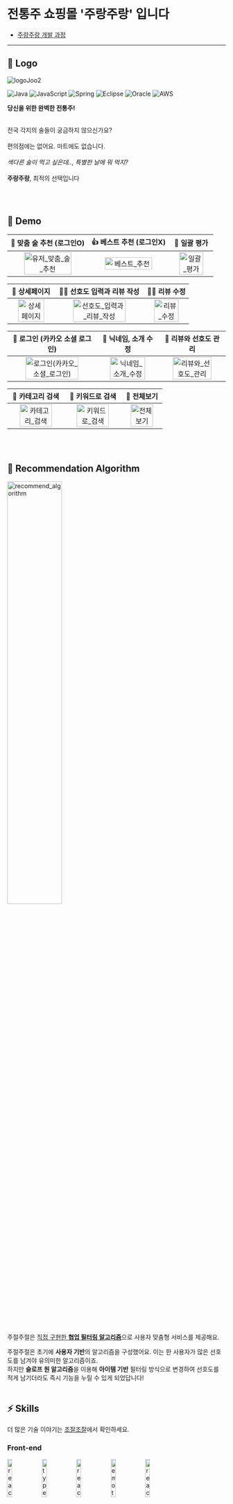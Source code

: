 

# 전통주 쇼핑몰 '주랑주랑' 입니다

- [주랑주랑 개발 과정](https://github.com/blackhabin/Shopping-Mall/wiki)

---

## 🍻 Logo

![logoJoo2](https://github.com/blackhabin/Shopping-Mall/assets/126144148/67430ae5-2fc7-4eca-949f-b63a809fca00)



<p align="center">

   ![Java](https://img.shields.io/badge/java-%23ED8B00.svg?style=for-the-badge&logo=openjdk&logoColor=white)
   ![JavaScript](https://img.shields.io/badge/javascript-%23323330.svg?style=for-the-badge&logo=javascript&logoColor=%23F7DF1E)
   ![Spring](https://img.shields.io/badge/spring-%236DB33F.svg?style=for-the-badge&logo=spring&logoColor=white)
   ![Eclipse](https://img.shields.io/badge/Eclipse-FE7A16.svg?style=for-the-badge&logo=Eclipse&logoColor=white)
   ![Oracle](https://img.shields.io/badge/Oracle-F80000?style=for-the-badge&logo=oracle&logoColor=white)
   ![AWS](https://img.shields.io/badge/AWS-%23FF9900.svg?style=for-the-badge&logo=amazon-aws&logoColor=white)

</p>

**당신을 위한 완벽한 전통주!** </br></br> 

 전국 각지의 술들이 궁금하지 않으신가요? </br></br> 편의점에는 없어요. 마트에도 없습니다. </br></br> *색다른 술이 먹고 싶은데..*, *특별한 날에 뭐 먹지?* 
</br></br>
**주랑주랑**, 최적의 선택입니다

</br>
</br>

## 🚀 Demo

|                   💖 맞춤 술 추천 (로그인O)                   |                   👍 베스트 추천 (로그인X)                    |                         🌟 일괄 평가                          |
| :----------------------------------------------------------: | :----------------------------------------------------------: | :----------------------------------------------------------: |
| <img src="https://user-images.githubusercontent.com/126144148/254486162-e0bf4907-8c05-4dc6-907e-84efa80542f3.JPG" alt="유저_맞춤_술_추천" width=80%> | <img src="https://user-images.githubusercontent.com/52682603/138669772-e0481753-3948-45a9-a3d5-b82c12f68cb7.gif" alt="베스트_추천" width=80%> | <img src="https://user-images.githubusercontent.com/52682603/138669812-56e1b460-0950-4915-8cc0-a695057a822c.gif" alt="일괄_평가" width=80%> |

|                         🧐 상세페이지                         |                  👩‍💻 선호도 입력과 리뷰 작성                  |                         🧑‍💻 리뷰 수정                         |
| :----------------------------------------------------------: | :----------------------------------------------------------: | :----------------------------------------------------------: |
| <img src="https://user-images.githubusercontent.com/52682603/138669805-3d7ee13b-cb69-4442-98a3-d51315b729bb.gif" alt="상세페이지" width=80%> | <img src="https://user-images.githubusercontent.com/52682603/138669781-bcabc95b-27e5-4769-8127-4c698f3eed84.gif" alt="선호도_입력과_리뷰_작성" width=80%> | <img src="https://user-images.githubusercontent.com/52682603/138669782-1ccdd80b-53f5-4d7b-b51f-68295086837d.gif" alt="리뷰_수정" width=80%> |

|                👯 로그인 (카카오 소셜 로그인)                 |                     💁 닉네임, 소개 수정                      |                     💆 리뷰와 선호도 관리                     |
| :----------------------------------------------------------: | :----------------------------------------------------------: | :----------------------------------------------------------: |
| <img src="https://user-images.githubusercontent.com/52682603/138669780-9e4cfe84-8a80-409d-8055-a73f9d562b21.gif" alt="로그인(카카오_소셜_로그인)" width=80%> | <img src="https://user-images.githubusercontent.com/52682603/138669758-bb5c2c92-d92e-4a08-bb73-48bc3baac7e8.gif" alt="닉네임_소개_수정" width=80%> | <img src="https://user-images.githubusercontent.com/52682603/138669786-4b29f0db-569a-4fa3-ba15-7c7a656fb3c8.gif" alt="리뷰와_선호도_관리" width=80%> |

|                       🍓 카테고리 검색                        |                       🔎 키워드로 검색                        |                          🥂 전체보기                          |
| :----------------------------------------------------------: | :----------------------------------------------------------: | :----------------------------------------------------------: |
| <img src="https://user-images.githubusercontent.com/52682603/138670451-5b91951d-3045-45a1-a51f-51502f489a67.gif" alt="카테고리_검색" width=80%> | <img src="https://user-images.githubusercontent.com/52682603/138669733-61b71780-15f0-4328-8fbe-57e8f9e088cf.gif" alt="키워드로_검색" width=80%> | <img src="https://user-images.githubusercontent.com/52682603/138669815-6821b6d2-e26c-487d-aae9-72f9aaf8bfff.gif" alt="전체보기" width=80%> |
</br>
</br>

## 👑 Recommendation Algorithm

<p algin="center">
	<img src="https://user-images.githubusercontent.com/52682603/138669346-4e85a80c-9615-40c2-9eff-8173a0d2cf25.png" alt="recommend_algorithm" width=50%>  
</p>

주절주절은 [직접 구현한 **협업 필터링 알고리즘**](https://jujeol-jujeol.github.io/2021/10/24/%EC%95%84%EC%9D%B4%ED%85%9C_%EA%B8%B0%EB%B0%98_%EC%B6%94%EC%B2%9C_Slope_One/)으로 사용자 맞춤형 서비스를 제공해요. 

주절주절은 초기에 **사용자 기반**의 알고리즘을 구성했어요. 이는 한 사용자가 많은 선호도를 남겨야 유의미한 알고리즘이죠.</br>
하지만 **슬로프 원 알고리즘**을 이용해 **아이템 기반** 필터링 방식으로 변경하여 선호도를 적게 남기더라도 즉시 기능을 누릴 수 있게 되었답니다!
</br>
</br>

## ⚡️ Skills

더 많은 기술 이야기는 [조잘조잘](https://jujeol-jujeol.github.io/)에서 확인하세요.

### Front-end

<p>
  <img src="https://user-images.githubusercontent.com/52682603/138834243-fb74d81e-e90d-4c6a-8793-05df588f59ab.png" alt="react" width=15%>
  <img src="https://user-images.githubusercontent.com/52682603/138834262-a7af2293-e398-416d-8dd3-ff5fab8cb80d.png" alt="type_script" width=15%>
  <img src="https://user-images.githubusercontent.com/52682603/138835731-e0e727ad-0bd1-44ca-a3b3-98c4d1b89c20.png" alt="react_query" width=15%>
  <img src="https://user-images.githubusercontent.com/52682603/138834258-c4b4a706-3a7e-40c8-8a08-c0ac4815d7e0.png" alt="emotion" width=15%>
  <img src="https://user-images.githubusercontent.com/52682603/138834282-b22f1f99-5470-4bc4-9b5b-4b7ed1325643.png" alt="react_testing_library" width=15%>
</p>

- **React** 로 사용자와의 상호작용이 많은 웹 페이지를 효율적으로 구현하고 관리했어요.
- **Typescript** 를 사용해 빌드 시에 오류를 미리 찾아, 코드 안정성을 높였어요. 또한 동료와의 커뮤니케이션이 원활해졌어요.
- **React Query** 를 비동기 관련 로직과 상태를 관리했어요. API 응답 데이터를 캐싱함으로써 서버 통신 비용을 줄였어요.
- **Emotion** 으로 자바스크립트로 스타일을 관리했어요. 반복되는 스타일 컴포넌트를 재활용하고, 상태에 따른 스타일 변경에 용이해요.  
- **React Testing Libray** 로 테스트 코드를 작성했어요. 자신감있는 리팩토링을 통해 완성도 높은 코드를 짤 수 있어요.

---

### Back-end

<p>
  <img src="https://user-images.githubusercontent.com/52682603/138834253-9bcd8b12-241f-41b2-85c4-d723a16bdb58.png" alt="spring_boot" width=15%>
  <img src="https://user-images.githubusercontent.com/52682603/138834267-c86e4b93-d826-4fd4-bcc8-1294f615a82d.png" alt="hybernate" width=15%>
  <img src="https://user-images.githubusercontent.com/52682603/138834280-73acd37b-97ef-4136-b58e-6138eb4fcc46.png" alt="query_dsl" width=15%>
  <img src="https://user-images.githubusercontent.com/52682603/138834265-5e9d309b-6b78-4c5e-adf3-981f705b7042.png" alt="flyway" width=15%>
  <img src="https://user-images.githubusercontent.com/52682603/138834240-a4d7218f-db96-4c51-83f5-9b80f6d38758.png" alt="spring_rest_docs" width=15%>
</p>

- **Springboot** 로 웹 어플리케이션 서버를 구축했어요.
- **Spring Data JPA(Hibernate)** 로 객체 지향 데이터 로직을 작성했어요.
- **QueryDSL** 로 컴파일 시점에 SQL 오류를 감지해요. 더 가독성 높은 코드를 작성할 수 있어요.
- **Flyway** 로 데이터베이스 버전 관리를 하고 있어요.
- **RestDocs** 로 작성한 API 문서를 통해 클라이언트와 원활하게 소통해요.

---

### Infra Structure

<p>
  <img src="https://user-images.githubusercontent.com/52682603/138834271-9004826c-7b4e-418a-95ea-57d1c05f6e8a.png" alt="aws_ec2" width=15%>
  <img src="https://user-images.githubusercontent.com/52682603/138834237-281c9c48-54f6-40b6-a97e-4befc0ab810c.png" alt="docker" width=15%>
</p>

- **AWS EC2** 와 **Docker** 를 사용해 서버를 구축했어요.

#### CI/CD

<p>
  <img src="https://user-images.githubusercontent.com/52682603/138834259-b48d26eb-b6e8-490c-a839-450d8ab9bfd2.png" alt="jenkins" width=15%>
  <img src="https://user-images.githubusercontent.com/52682603/138834250-77b1ee2e-2cd2-492a-a789-0282d4fac0b8.png" alt="sonarqube" width=15%>
  <img src="https://user-images.githubusercontent.com/52682603/138834229-e8a9dcb0-bdb8-4aec-9a3e-be1f9ff44149.png" alt="github_actions" width=15%>
</p>

- **Jenkins** 로 백엔드 코드의 지속적 배포와 무중단 배포를 진행해요.
- **SonarQube**  백엔드 코드의 퀄리티를 분석해 더 양질의 코드를 위해 노력해요.
- **Github Actions** 로 코드 퀄리티와 테스트를 검사해요. 프론트엔드 코드의 지속적 배포를 진행해요. 

#### DB

<p>
  <img src="https://user-images.githubusercontent.com/52682603/138834274-af159b46-dff3-4131-be66-9a6900fb7db9.png" alt="mysql" width=15%>
  <img src="https://user-images.githubusercontent.com/52682603/138834254-91db1f7e-9750-49b8-8c47-ce54d96cc66c.png" alt="elastic_search" width=15%>
</p>

- 데이터 베이스는 **MySQL**을 사용해요.
- **ElasticSearch** 로 검색 데이터베이스를 분리했어요. Full-text 검색으로 더 정확한 결과를 얻을 수 있어요.

#### Network

<p>
  <img src="https://user-images.githubusercontent.com/52682603/138834268-8c9c8420-d854-4b50-ad43-5092243c3bad.png" alt="aws_cloud_front" width=15%>
  <img src="https://user-images.githubusercontent.com/52682603/138835931-103681d7-a630-45b0-8103-e5f56ef15d9e.png" alt="nginx" width=15%>
</p>

- **CloudFront** 를 활용해 CDN 환경을 구성했어요.  
- **Nginx** 를 리버스 프록시와 로드 밸런서로 활용하고 있어요.

#### Monitoring & Testing

<p>
  <img src="https://user-images.githubusercontent.com/52682603/138834264-b88dfc2d-5649-42da-b2b8-e4532b572f79.png" alt="prometheus" width=15%>
  <img src="https://user-images.githubusercontent.com/52682603/138843856-e8fe1938-b78a-437d-84fa-75c3cc72b167.png" alt="grafana" width=15%>
  <img src="https://user-images.githubusercontent.com/52682603/138834279-f606ede9-874c-4eee-bf89-ac43daeda6af.png" alt="ngrinder" width=15%>
</p>

- **Prometheus** 로 서버의 상태를 확인해요.
- **Grafana** 가 Prometheus 로 확인한 결과를 시각화 시켜줘요.
- **nGrinder** 로 웹 어플리케이션 서버 요청과 데이터베이스에 대한 부하 테스트를 진행해요.
</br>
</br>

## 🌈 Members

|            [원준](https://github.com/WonjunS)             |            [한별](https://github.com/blackhabin)               |             [우현](https://github.com/kkwh)             |             [선아](https://github.com/seonaK)             |              [세엽](https://github.com/sayyoup)               |             [준혁](https://github.com/jhleekr96)             |             [태욱](https://github.com/ctw6413)              |
| :----------------------------------------------------------: | :----------------------------------------------------------: | :----------------------------------------------------------: | :----------------------------------------------------------: | :----------------------------------------------------------: | :----------------------------------------------------------: | :----------------------------------------------------------: |
| <img src="https://avatars.githubusercontent.com/u/93713151?v=4" width=200px alt="_"/> | <img src="https://avatars.githubusercontent.com/u/126144148?v=4" width=200px alt="_"/> | <img src="https://avatars.githubusercontent.com/u/121307297?v=4" width=200px alt="_"/> | <img src="https://avatars.githubusercontent.com/u/134375418?v=4" width=200px alt="_"> | <img src="https://avatars.githubusercontent.com/u/123839647?v=4" width=200px alt="_"> | <img src="https://avatars.githubusercontent.com/u/134566841?v=4" width=200px alt="_"> | <img src="https://avatars.githubusercontent.com/u/83942153?v=4" width=200px alt="_"> |
|                         🍷 팀장                         |                         🍾 부팀장                        |                           🍺 만화                           |                           🥃 메이플                           |                           🍸 공룡                           |                           🍹 결석                           |                           🍶 E                           |


# Git 커밋 메시지 작성 규칙

**커밋 메시지 구조:**
<br>
type: subject
<br>
body
<br>
footer



**커밋 메시지 제목 구조:**
<br>
[본인_이름] 타입: 제목

- 타입은 영어로 작성하고, 첫 글자는 대문자로 작성
- 메시지 제목은 한글로 작성하고, 필요한 경우에만 영어로 작성
- 메시지 제목에는 핵심만 작성하고, 본문에 자세한 변경 사항 등을 작성

ex) 
- [채한별] Feat: Member 클래스 작성
- 
- [채한별] Fix: MemberService 클래스 버그 수정

<br>

**커밋 메시지 본문**
- 본문에는 해당 작업에서 수행했던 상세한 변경 사항(기능 추가/수정/삭제) 등을 기입
- 본문 내용은 한글로 작성하고, 필요한 경우에만 영어로 작성


참조: https://cocoon1787.tistory.com/708

<hr>

# Git Command 사용하기
GitHub Repository에서 로컬로 프로젝트 불러오기:
1. cd 파일_경로를 사용해서 프로젝트 작업할 directory로 이동
2. git init (저장소 생성)
3. git clone [https://github.com/itwill-project/Shopping-Mall.git] (프로젝트 클론)
4. Eclipse 실행후 clone한 프로젝트 import

<br>

작업후 프로젝트 commit 하는법:
1. git status (변경 상태 체크)
2. git add [file_name] (특정 파일 stage)
3. git commit -m "커밋_메시지" (커밋)
4. git push origin [your_branch_name] (원격 저장소로 커밋 업로드)
5. git pull origin [branch_name] (원격 저장소의 내용 가져와 병합)

<br>

브랜치 관련 커멘드:
1. git checkout [branch_name] (브랜치 이동)
2. git branch (브랜치 목록 보기)
3. git checkout -b [branch_name] (새 브랜치 생성)
4. git branch -D [branch_name] (브랜치 삭제)
5. git branch -m [branch_name] (브랜치 이름 변경)


참조: 
<br>
https://velog.io/@jinuku/Git-%ED%98%91%EC%97%85-%EA%B0%80%EC%9D%B4%EB%93%9C
<br>
https://sumini.dev/guide/011-how-to-work-with-git/
